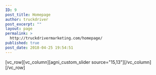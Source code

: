 ```yaml
---
ID: 9
post_title: Homepage
author: truckdriver
post_excerpt: ""
layout: page
permalink: >
  http://truckdrivermarketing.com/homepage/
published: true
post_date: 2018-04-25 19:54:51
---
```

[vc_row][vc_column][agni_custom_slider source="15,13"][/vc_column][/vc_row]